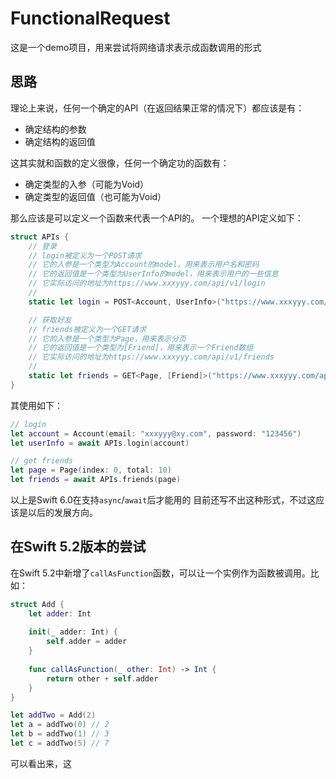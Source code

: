 # FunctionalRequest

这是一个demo项目，用来尝试将网络请求表示成函数调用的形式

## 思路
理论上来说，任何一个确定的API（在返回结果正常的情况下）都应该是有：
- 确定结构的参数
- 确定结构的返回值

这其实就和函数的定义很像，任何一个确定功的函数有：
- 确定类型的入参（可能为Void）
- 确定类型的返回值（也可能为Void）

那么应该是可以定义一个函数来代表一个API的。
一个理想的API定义如下：
```swift
struct APIs {
    // 登录
    // login被定义为一个POST请求
    // 它的入参是一个类型为Account的model，用来表示用户名和密码
    // 它的返回值是一个类型为UserInfo的model，用来表示用户的一些信息
    // 它实际访问的地址为https://www.xxxyyy.com/api/v1/login
    //
    static let login = POST<Account, UserInfo>("https://www.xxxyyy.com/api/v1/login")

    // 获取好友
    // friends被定义为一个GET请求
    // 它的入参是一个类型为Page，用来表示分页
    // 它的返回值是一个类型为[Friend]，用来表示一个Friend数组
    // 它实际访问的地址为https://www.xxxyyy.com/api/v1/friends
    //
    static let friends = GET<Page, [Friend]>("https://www.xxxyyy.com/api/v1/friends")
}
```

其使用如下：
```swift
// login
let account = Account(email: "xxxyyy@xy.com", password: "123456")
let userInfo = await APIs.login(account)

// get friends
let page = Page(index: 0, total: 10)
let friends = await APIs.friends(page)
```

以上是Swift 6.0在支持`async`/`await`后才能用的
目前还写不出这种形式，不过这应该是以后的发展方向。

## 在Swift 5.2版本的尝试

在Swift 5.2中新增了`callAsFunction`函数，可以让一个实例作为函数被调用。比如：
```swift
struct Add {
    let adder: Int
  
    init(_ adder: Int) {
        self.adder = adder
    }
  
    func callAsFunction(_ other: Int) -> Int {
        return other + self.adder
    }
}

let addTwo = Add(2)
let a = addTwo(0) // 2
let b = addTwo(1) // 3
let c = addTwo(5) // 7
```

可以看出来，这
